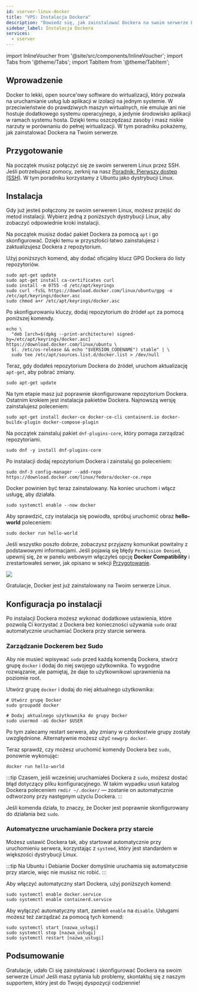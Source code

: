 ```yaml
---
id: vserver-linux-docker
title: "VPS: Instalacja Dockera"
description: "Dowiedz się, jak zainstalować Dockera na swoim serwerze Linux, aby uruchamiać izolowane aplikacje efektywnie i oszczędzać zasoby systemowe → Sprawdź teraz"
sidebar_label: Instalacja Dockera
services:
  - vserver
---
```


import InlineVoucher from '@site/src/components/InlineVoucher';
import Tabs from '@theme/Tabs';
import TabItem from '@theme/TabItem';

## Wprowadzenie

Docker to lekki, open source'owy software do wirtualizacji, który pozwala na uruchamianie usług lub aplikacji w izolacji na jednym systemie. W przeciwieństwie do prawdziwych maszyn wirtualnych, nie emuluje ani nie hostuje dodatkowego systemu operacyjnego, a jedynie środowisko aplikacji w ramach systemu hosta. Dzięki temu oszczędzasz zasoby i masz niskie narzuty w porównaniu do pełnej wirtualizacji. W tym poradniku pokażemy, jak zainstalować Dockera na Twoim serwerze.

<InlineVoucher />

## Przygotowanie

Na początek musisz połączyć się ze swoim serwerem Linux przez SSH. Jeśli potrzebujesz pomocy, zerknij na nasz [Poradnik: Pierwszy dostęp (SSH)](vserver-linux-ssh.md). W tym poradniku korzystamy z Ubuntu jako dystrybucji Linux.

## Instalacja

Gdy już jesteś połączony ze swoim serwerem Linux, możesz przejść do metod instalacji. Wybierz jedną z poniższych dystrybucji Linux, aby zobaczyć odpowiednie kroki instalacji.

<Tabs>
<TabItem value="ubuntu/debian" label="Ubuntu & Debian" default>

Na początek musisz dodać pakiet Dockera za pomocą `apt` i go skonfigurować. Dzięki temu w przyszłości łatwo zainstalujesz i zaktualizujesz Dockera z repozytorium.

Użyj poniższych komend, aby dodać oficjalny klucz GPG Dockera do listy repozytoriów.

```
sudo apt-get update
sudo apt-get install ca-certificates curl
sudo install -m 0755 -d /etc/apt/keyrings
sudo curl -fsSL https://download.docker.com/linux/ubuntu/gpg -o /etc/apt/keyrings/docker.asc
sudo chmod a+r /etc/apt/keyrings/docker.asc
```

Po skonfigurowaniu kluczy, dodaj repozytorium do źródeł `apt` za pomocą poniższej komendy.

```
echo \
  "deb [arch=$(dpkg --print-architecture) signed-by=/etc/apt/keyrings/docker.asc] https://download.docker.com/linux/ubuntu \
  $(. /etc/os-release && echo "$VERSION_CODENAME") stable" | \
  sudo tee /etc/apt/sources.list.d/docker.list > /dev/null
```

Teraz, gdy dodałeś repozytorium Dockera do źródeł, uruchom aktualizację `apt-get`, aby pobrać zmiany.

```
sudo apt-get update
```

Na tym etapie masz już poprawnie skonfigurowane repozytorium Dockera. Ostatnim krokiem jest instalacja pakietów Dockera. Najnowszą wersję zainstalujesz poleceniem:

```
sudo apt-get install docker-ce docker-ce-cli containerd.io docker-buildx-plugin docker-compose-plugin
```

</TabItem>

<TabItem value="fedora" label="Fedora">

Na początek zainstaluj pakiet `dnf-plugins-core`, który pomaga zarządzać repozytoriami.

```
sudo dnf -y install dnf-plugins-core
```

Po instalacji dodaj repozytorium Dockera i zainstaluj go poleceniem:

```
sudo dnf-3 config-manager --add-repo https://download.docker.com/linux/fedora/docker-ce.repo
```

Docker powinien być teraz zainstalowany. Na koniec uruchom i włącz usługę, aby działała.

```
sudo systemctl enable --now docker
```

</TabItem>
</Tabs>

Aby sprawdzić, czy instalacja się powiodła, spróbuj uruchomić obraz **hello-world** poleceniem:

```
sudo docker run hello-world
```

Jeśli wszystko poszło dobrze, zobaczysz przyjazny komunikat powitalny z podstawowymi informacjami. Jeśli pojawią się błędy `Permission Denied`, upewnij się, że w panelu webowym włączyłeś opcję **Docker Compatibility** i zrestartowałeś serwer, jak opisano w sekcji [Przygotowanie](#przygotowanie).

![](https://screensaver01.zap-hosting.com/index.php/s/tzJwpYRYb9Mmryo/preview)

Gratulacje, Docker jest już zainstalowany na Twoim serwerze Linux.

## Konfiguracja po instalacji

Po instalacji Dockera możesz wykonać dodatkowe ustawienia, które pozwolą Ci korzystać z Dockera bez konieczności używania `sudo` oraz automatycznie uruchamiać Dockera przy starcie serwera.

### Zarządzanie Dockerem bez Sudo

Aby nie musieć wpisywać `sudo` przed każdą komendą Dockera, stwórz grupę `docker` i dodaj do niej swojego użytkownika. To wygodne rozwiązanie, ale pamiętaj, że daje to użytkownikowi uprawnienia na poziomie root.

Utwórz grupę `docker` i dodaj do niej aktualnego użytkownika:

```
# Utwórz grupę Docker
sudo groupadd docker

# Dodaj aktualnego użytkownika do grupy Docker
sudo usermod -aG docker $USER
```

Po tym zalecamy restart serwera, aby zmiany w członkostwie grupy zostały uwzględnione. Alternatywnie możesz użyć `newgrp docker`.

Teraz sprawdź, czy możesz uruchomić komendy Dockera bez `sudo`, ponownie wykonując:

```
docker run hello-world
```

:::tip
Czasem, jeśli wcześniej uruchamiałeś Dockera z `sudo`, możesz dostać błąd dotyczący pliku konfiguracyjnego. W takim wypadku usuń katalog Dockera poleceniem `rmdir ~/.docker/` — zostanie on automatycznie odtworzony przy następnym użyciu Dockera.
:::

Jeśli komenda działa, to znaczy, że Docker jest poprawnie skonfigurowany do działania bez `sudo`.

### Automatyczne uruchamianie Dockera przy starcie

Możesz ustawić Dockera tak, aby startował automatycznie przy uruchomieniu serwera, korzystając z `systemd`, który jest standardem w większości dystrybucji Linux.

:::tip
Na Ubuntu i Debianie Docker domyślnie uruchamia się automatycznie przy starcie, więc nie musisz nic robić.
:::

Aby włączyć automatyczny start Dockera, użyj poniższych komend:

```
sudo systemctl enable docker.service
sudo systemctl enable containerd.service
```

Aby wyłączyć automatyczny start, zamień `enable` na `disable`. Usługami możesz też zarządzać za pomocą tych komend:

```
sudo systemctl start [nazwa_usługi]
sudo systemctl stop [nazwa_usługi]
sudo systemctl restart [nazwa_usługi]
```

## Podsumowanie

Gratulacje, udało Ci się zainstalować i skonfigurować Dockera na swoim serwerze Linux! Jeśli masz pytania lub problemy, skontaktuj się z naszym supportem, który jest do Twojej dyspozycji codziennie!

<InlineVoucher />